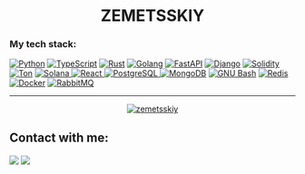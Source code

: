 <h1 align="center">ZEMETSSKIY</h1>

<h3>My tech stack:</h3>
<div>
    <a href="https://python.org" target="_blank" rel="noreferrer"><img src="https://img.shields.io/badge/-Python-black?style=for-the-badge&logo=python&logoColor=ffffff" alt="Python" /></a>
    <a href="https://www.typescriptlang.org/" target="_blank" rel="noreferrer"><img src="https://img.shields.io/badge/-typescript-black?style=for-the-badge&logo=typescript&logoColor=ffffff" alt="TypeScript" /></a>
    <a href="https://www.rust-lang.org/" target="_blank" rel="noreferrer"><img src="https://img.shields.io/badge/-Rust-black?style=for-the-badge&logo=rust&logoColor=ffffff" alt="Rust" /></a>
    <a href="https://go.dev/" target="_blank" rel="noreferrer"><img src="https://img.shields.io/badge/-golang-black?style=for-the-badge&logo=GO&logoColor=ffffff" alt="Golang" /></a>
    <a href="https://fastapi.tiangolo.com/" target="_blank" rel="noreferrer"><img src="https://img.shields.io/badge/-FastAPI-black?style=for-the-badge&logo=fastapi&logoColor=ffffff" alt="FastAPI" /></a>
    <a href="https://www.djangoproject.com/" target="_blank" rel="noreferrer"><img src="https://img.shields.io/badge/-Django-black?style=for-the-badge&logo=django&logoColor=ffffff" alt="Django" /></a>
    <a href="https://soliditylang.org/" target="_blank" rel="noreferrer"><img src="https://img.shields.io/badge/-Solidity-black?style=for-the-badge&logo=solidity&logoColor=ffffff" alt="Solidity" /></a>
    <a href="https://ton.org/" target="_blank" rel="noreferrer"><img src="https://img.shields.io/badge/-TON-black?style=for-the-badge&logo=ton&logoColor=ffffff" alt="Ton" /></a>
    <a href="https://solana.com" target="_blank" rel="noreferrer"><img src="https://img.shields.io/badge/-Solana-black?style=for-the-badge&logo=solana&logoColor=ffffff" alt="Solana" /</a>
    <a href="https://react.dev/" target="_blank" rel="noreferrer"><img src="https://img.shields.io/badge/-react-black?style=for-the-badge&logo=react&logoColor=ffffff" alt="React" /</a>
    <a href="https://www.postgresql.org" target="_blank" rel="noreferrer"><img src="https://img.shields.io/badge/-Postgres-black?style=for-the-badge&logo=postgresql&logoColor=ffffff" alt="PostgreSQL" /</a>
    <a href="https://mongodb.com" target="_blank" rel="noreferrer"><img src="https://img.shields.io/badge/-MongoDB-black?style=for-the-badge&logo=mongodb&logoColor=ffffff" alt="MongoDB" /></a>
    <a href="https://www.gnu.org/software/bash/" target="_blank" rel="noreferrer"><img src="https://img.shields.io/badge/-GNU_Bash-black?style=for-the-badge&logo=gnubash&logoColor=ffffff" alt="GNU Bash" /></a>
    <a href="https://redis.io" target="_blank" rel="noreferrer"><img src="https://img.shields.io/badge/-Redis-black?style=for-the-badge&logo=redis&logoColor=ffffff" alt="Redis" /></a>
    <a href="https://www.docker.com/" target="_blank" rel="noreferrer"><img src="https://img.shields.io/badge/-Docker-black?style=for-the-badge&logo=docker&logoColor=ffffff" alt="Docker" /></a>
    <a href="https://www.rabbitmq.com" target="_blank" rel="noreferrer"><img src="https://img.shields.io/badge/-RabbitMQ-black?style=for-the-badge&logo=rabbitmq&logoColor=ffffff" alt="RabbitMQ" /></a>
</div>

<hr>

<div align="center">
    <a href="https://github.com/zemetsskiy">
        <img align="center" src="https://github-profile-summary-cards.vercel.app/api/cards/profile-details?username=zemetsskiy&theme=dark" alt="zemetsskiy" />
    </a>
</div>

<h2 align="left">Contact with me:</h2>
<p align="left">
  <a href="https://t.me/zemetsskiy"><img align="center" src="https://img.shields.io/badge/-zemetsskiy-black?style=for-the-badge&logo=telegram&logoColor=ffffff" /></a>
  <a href="zemetsskiy@outlook.com"><img align="center" src="https://img.shields.io/badge/-zemetsskiy@outlook.com-black?style=for-the-badge&logo=gmail&logoColor=ffffff" /></a>
</p>
